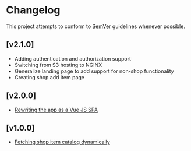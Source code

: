 # Changelog
This project attempts to conform to [SemVer](https://semver.org/) guidelines whenever possible.

## [v2.1.0]
* Adding authentication and authorization support
* Switching from S3 hosting to NGINX
* Generalize landing page to add support for non-shop functionality
* Creating shop add item page

## [v2.0.0]
* [Rewriting the app as a Vue JS SPA](https://github.com/Ubunfu/mc-shop-ui/pull/6)

## [v1.0.0]
* [Fetching shop item catalog dynamically](https://github.com/Ubunfu/mc-shop-ui/pull/1)